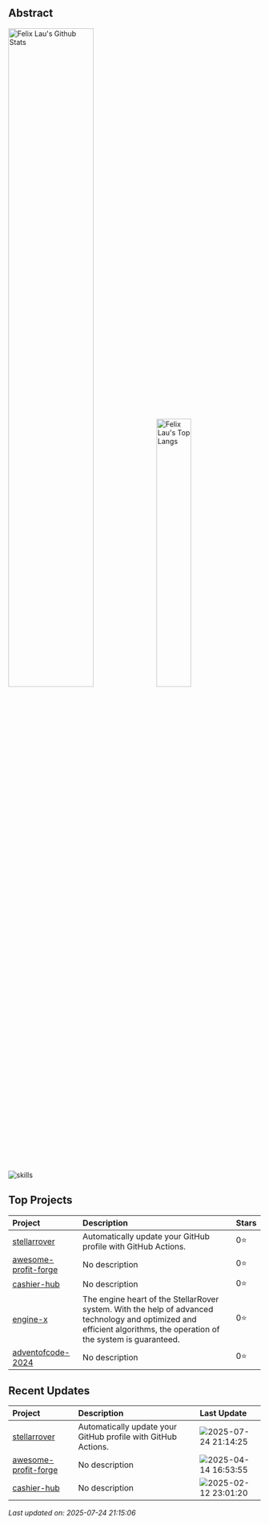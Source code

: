 ## Abstract
<p>
  <img src="https://github-readme-stats.vercel.app/api?username=stellarrover&show_icons=true&hide_border=true" alt="Felix Lau's Github Stats" width="58%" />
  <img src="https://github-readme-stats.vercel.app/api/top-langs/?username=stellarrover&layout=compact&hide_border=true&langs_count=10" alt="Felix Lau's Top Langs" width="37%" /> 
</p>



![skills](https://skillicons.dev/icons?i=html,css,js,ts,react,angular,tailwind,nodejs,deno,nestjs,graphql,postgresql,mysql,mongodb,redis,cassandra,prisma,docker,kubernetes,nginx,aws,vitest,grafana,rabbitmq,bash,git,ai,vim,vscode,postman)


## Top Projects
|Project|Description|Stars|
|:--|:--|:--|
|[stellarrover](https://github.com/stellarrover/stellarrover)|Automatically update your GitHub profile with GitHub Actions.|0⭐|
|[awesome-profit-forge](https://github.com/stellarrover/awesome-profit-forge)|No description|0⭐|
|[cashier-hub](https://github.com/stellarrover/cashier-hub)|No description|0⭐|
|[engine-x](https://github.com/stellarrover/engine-x)|The engine heart of the StellarRover system. With the help of advanced technology and optimized and efficient algorithms, the operation of the system is guaranteed.|0⭐|
|[adventofcode-2024](https://github.com/stellarrover/adventofcode-2024)|No description|0⭐|

## Recent Updates
|Project|Description|Last Update|
|:--|:--|:--|
|[stellarrover](https://github.com/stellarrover/stellarrover)|Automatically update your GitHub profile with GitHub Actions.|![2025-07-24 21:14:25](https://img.shields.io/badge/2025--07--24-21%3A14%3A25-brightgreen?style=flat-square)|
|[awesome-profit-forge](https://github.com/stellarrover/awesome-profit-forge)|No description|![2025-04-14 16:53:55](https://img.shields.io/badge/2025--04--14-16%3A53%3A55-brightgreen?style=flat-square)|
|[cashier-hub](https://github.com/stellarrover/cashier-hub)|No description|![2025-02-12 23:01:20](https://img.shields.io/badge/2025--02--12-23%3A01%3A20-brightgreen?style=flat-square)|

*Last updated on: 2025-07-24 21:15:06*
